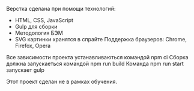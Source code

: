 Верстка сделана при помощи технологий:
- HTML, CSS, JavaScript
- Gulp для сборки
- Методология БЭМ
- SVG картинки хранятся в спрайте
Поддержка браузеров: Chrome, Firefox, Opera

Все зависимости проекта устанавливаються командой npm ci
Сборка должна запускаеться командой npm run build
Команда npm run start запускает gulp

Этот проект сделан не в рамках обучения.
